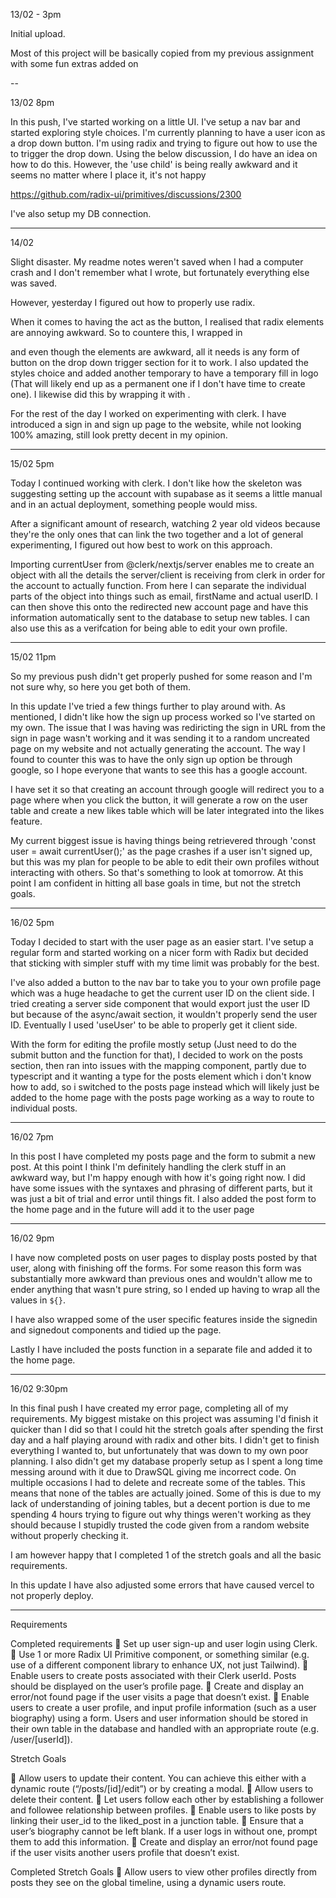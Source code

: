 13/02 - 3pm

Initial upload.

Most of this project will be basically copied from my previous assignment with some fun extras added on

--

13/02 8pm

In this push, I've started working on a little UI. I've setup a nav bar and started exploring style choices. I'm currently planning to have a user icon as a drop down button. I'm using radix and trying to figure out how to use the <Avatar> to trigger the drop down. Using the below discussion, I do have an idea on how to do this. However, the 'use child' is being really awkward and it seems no matter where I place it, it's not happy

https://github.com/radix-ui/primitives/discussions/2300

I've also setup my DB connection.

---

14/02

Slight disaster. My readme notes weren't saved when I had a computer crash and I don't remember what I wrote, but fortunately everything else was saved.

However, yesterday I figured out how to properly use radix.

When it comes to having the <Avatar> act as the button, I realised that radix elements are annoying awkward. So to countere this, I wrapped <Avatar> in <div role="button"> and even though the elements are awkward, all it needs is any form of button on the drop down trigger section for it to work. I also updated the styles choice and added another temporary <Avatar> to have a temporary fill in logo (That will likely end up as a permanent one if I don't have time to create one). I likewise did this by wrapping it with <Link>.

For the rest of the day I worked on experimenting with clerk. I have introduced a sign in and sign up page to the website, while not looking 100% amazing, still look pretty decent in my opinion.

---

15/02 5pm

Today I continued working with clerk. I don't like how the skeleton was suggesting setting up the account with supabase as it seems a little manual and in an actual deployment, something people would miss.

After a significant amount of research, watching 2 year old videos because they're the only ones that can link the two together and a lot of general experimenting, I figured out how best to work on this approach.

Importing currentUser from @clerk/nextjs/server enables me to create an object with all the details the server/client is receiving from clerk in order for the account to actually function. From here I can separate the individual parts of the object into things such as email, firstName and actual userID. I can then shove this onto the redirected new account page and have this information automatically sent to the database to setup new tables. I can also use this as a verifcation for being able to edit your own profile.

---

15/02 11pm

So my previous push didn't get properly pushed for some reason and I'm not sure why, so here you get both of them.

In this update I've tried a few things further to play around with. As mentioned, I didn't like how the sign up process worked so I've started on my own. The issue that I was having was rediricting the sign in URL from the sign in page wasn't working and it was sending it to a random uncreated page on my website and not actually generating the account. The way I found to counter this was to have the only sign up option be through google, so I hope everyone that wants to see this has a google account.

I have set it so that creating an account through google will redirect you to a page where when you click the button, it will generate a row on the user table and create a new likes table which will be later integrated into the likes feature.

My current biggest issue is having things being retrievered through 'const user = await currentUser();' as the page crashes if a user isn't signed up, but this was my plan for people to be able to edit their own profiles without interacting with others. So that's something to look at tomorrow. At this point I am confident in hitting all base goals in time, but not the stretch goals.

---

16/02 5pm

Today I decided to start with the user page as an easier start. I've setup a regular form and started working on a nicer form with Radix but decided that sticking with simpler stuff with my time limit was probably for the best.

I've also added a button to the nav bar to take you to your own profile page which was a huge headache to get the current user ID on the client side. I tried creating a server side component that would export just the user ID but because of the async/await section, it wouldn't properly send the user ID. Eventually I used 'useUser' to be able to properly get it client side.

With the form for editing the profile mostly setup (Just need to do the submit button and the function for that), I decided to work on the posts section, then ran into issues with the mapping component, partly due to typescript and it wanting a type for the posts element which i don't know how to add, so i switched to the posts page instead which will likely just be added to the home page with the posts page working as a way to route to individual posts.

---

16/02 7pm

In this post I have completed my posts page and the form to submit a new post. At this point I think I'm definitely handling the clerk stuff in an awkward way, but I'm happy enough with how it's going right now. I did have some issues with the syntaxes and phrasing of different parts, but it was just a bit of trial and error until things fit. I also added the post form to the home page and in the future will add it to the user page

---

16/02 9pm

I have now completed posts on user pages to display posts posted by that user, along with finishing off the forms. For some reason this form was substantially more awkward than previous ones and wouldn't allow me to ender anything that wasn't pure string, so I ended up having to wrap all the values in `${}`.

I have also wrapped some of the user specific features inside the signedin and signedout components and tidied up the page.

Lastly I have included the posts function in a separate file and added it to the home page.

---

16/02 9:30pm

In this final push I have created my error page, completing all of my requirements. My biggest mistake on this project was assuming I'd finish it quicker than I did so that I could hit the stretch goals after spending the first day and a half playing around with radix and other bits. I didn't get to finish everything I wanted to, but unfortunately that was down to my own poor planning. I also didn't get my database properly setup as I spent a long time messing around with it due to DrawSQL giving me incorrect code. On multiple occasions I had to delete and recreate some of the tables. This means that none of the tables are actually joined. Some of this is due to my lack of understanding of joining tables, but a decent portion is due to me spending 4 hours trying to figure out why things weren't working as they should because I stupidly trusted the code given from a random website without properly checking it.

I am however happy that I completed 1 of the stretch goals and all the basic requirements.

In this update I have also adjusted some errors that have caused vercel to not properly deploy.

---

Requirements

Completed requirements
🎯 Set up user sign-up and user login using Clerk.
🎯 Use 1 or more Radix UI Primitive component, or something similar (e.g. use of a different component library to enhance UX, not just Tailwind).
🎯 Enable users to create posts associated with their Clerk userId. Posts should be displayed on the user’s profile page.
🎯 Create and display an error/not found page if the user visits a page that doesn’t exist.
🎯 Enable users to create a user profile, and input profile information (such as a user biography) using a form. Users and user information should be stored in their own table in the database and handled with an appropriate route (e.g. /user/[userId]).

Stretch Goals

🏹 Allow users to update their content. You can achieve this either with a dynamic route (“/posts/[id]/edit”) or by creating a modal.
🏹 Allow users to delete their content.
🏹 Let users follow each other by establishing a follower and followee relationship between profiles.
🏹 Enable users to like posts by linking their user_id to the liked_post in a junction table.
🏹 Ensure that a user’s biography cannot be left blank. If a user logs in without one, prompt them to add this information.
🏹 Create and display an error/not found page if the user visits another users profile that doesn’t exist.

Completed Stretch Goals
🏹 Allow users to view other profiles directly from posts they see on the global timeline, using a dynamic users route.
